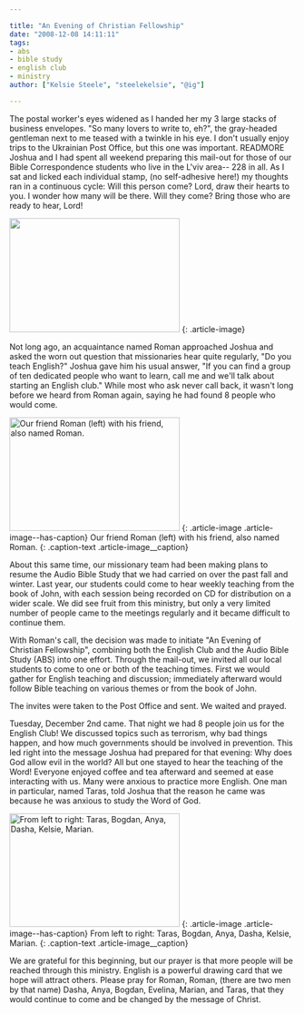 ```yaml
---

title: "An Evening of Christian Fellowship"
date: "2008-12-08 14:11:11"
tags:
- abs
- bible study
- english club
- ministry
author: ["Kelsie Steele", "steelekelsie", "@ig"]

---
```



The postal worker's eyes widened as I handed her my 3 large stacks of business envelopes. "So many lovers to write to, eh?", the gray-headed gentleman next to me teased with a twinkle in his eye. I don't usually enjoy trips to the Ukrainian Post Office, but this one was important. READMORE Joshua and I had spent all weekend preparing this mail-out for those of our Bible Correspondence students who live in the L'viv area-- 228 in all. As I sat and licked each individual stamp, (no self-adhesive here!) my thoughts ran in a continuous cycle: Will this person come? Lord, draw their hearts to you. I wonder how many will be there. Will they come? Bring those who are ready to hear, Lord!

<a href="//d21yo20tm8bmc2.cloudfront.net/2008/12/dsc_37023.jpg"><img class="size-medium wp-image-117" title="dsc_37023" src="//d21yo20tm8bmc2.cloudfront.net/2008/12/dsc_37023-300x201.jpg" alt=" " width="300" height="201" /></a>
{: .article-image}

Not long ago, an acquaintance named Roman approached Joshua and asked the worn out question that missionaries hear quite regularly, "Do you teach English?" Joshua gave him his usual answer, "If you can find a group of ten dedicated people who want to learn, call me and we'll talk about starting an English club." While most who ask never call back, it wasn't long before we heard from Roman again, saying he had found 8 people who would come.

<a href="//d21yo20tm8bmc2.cloudfront.net/2008/12/dsc_3701.jpg"><img class="size-medium wp-image-118" title="dsc_3701" src="//d21yo20tm8bmc2.cloudfront.net/2008/12/dsc_3701-300x200.jpg" alt="Our friend Roman (left) with his friend, also named Roman." width="300" height="200" /></a>
{: .article-image .article-image--has-caption}
Our friend Roman (left) with his friend, also named Roman.
{: .caption-text .article-image__caption}

About this same time, our missionary team had been making plans to resume the Audio Bible Study that we had carried on over the past fall and winter. Last year, our students could come to hear weekly teaching from the book of John, with each session being recorded on CD for distribution on a wider scale. We did see fruit from this ministry, but only a very limited number of people came to the meetings regularly and it became difficult to continue them.

With Roman's call, the decision was made to initiate "An Evening of Christian Fellowship", combining both the English Club and the Audio Bible Study (ABS) into one effort. Through the mail-out, we invited all our local students to come to one or both of the teaching times. First we would gather for English teaching and discussion; immediately afterward would follow Bible teaching on various themes or from the book of John.

The invites were taken to the Post Office and sent. We waited and prayed.

Tuesday, December 2nd came. That night we had 8 people join us for the English Club! We discussed topics such as terrorism, why bad things happen, and how much governments should be involved in prevention. This led right into the message Joshua had prepared for that evening: Why does God allow evil in the world? All but one stayed to hear the teaching of the Word! Everyone enjoyed coffee and tea afterward and seemed at ease interacting with us. Many were anxious to practice more English. One man in particular, named Taras, told Joshua that the reason he came was because he was anxious to study the Word of God.

<a href="//d21yo20tm8bmc2.cloudfront.net/2008/12/dsc_36981.jpg"><img class="size-medium wp-image-120" title="dsc_36981" src="//d21yo20tm8bmc2.cloudfront.net/2008/12/dsc_36981-300x200.jpg" alt="From left to right: Taras, Bogdan, Anya, Dasha, Kelsie, Marian." width="300" height="200" /></a>
{: .article-image .article-image--has-caption}
From left to right: Taras, Bogdan, Anya, Dasha, Kelsie, Marian.
{: .caption-text .article-image__caption}

We are grateful for this beginning, but our prayer is that more people will be reached through this ministry. English is a powerful drawing card that we hope will attract others. Please pray for Roman, Roman, (there are two men by that name) Dasha, Anya, Bogdan, Evelina, Marian, and Taras, that they would continue to come and be changed by the message of Christ.
